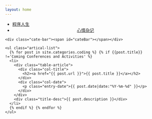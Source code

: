 ```yaml
---
layout: home
---
```


<div class="index-content coding">
  <div class="section">
    <ul class="artical-cate">
      <li class="on"><a href="/coding"><span>程序人生</span></a></li>
      <li style="text-align:center"><a href="/life"><span>心情杂记</span></a></li>
    </ul>

    <div class="cate-bar"><span id="cateBar"></span></div>

    <ul class="artical-list">
      {% for post in site.categories.coding %} {% if {{post.title}} !='Coming Conferences and Activities' %}
      <li>
        <div class="table-article">
          <div class="col-title">
            <h2><a href="{{ post.url }}">{{ post.title }}</a></h2>
          </div>
          <div class="col-date">
            <p class="entry-date">{{ post.date|date:"%Y-%m-%d" }}</p>
          </div>
        </div>
        <div class="title-desc">{{ post.description }}</div>
      </li>
      {% endif %} {% endfor %}
    </ul>


  </div>
  <div class="aside">
  </div>
</div>
